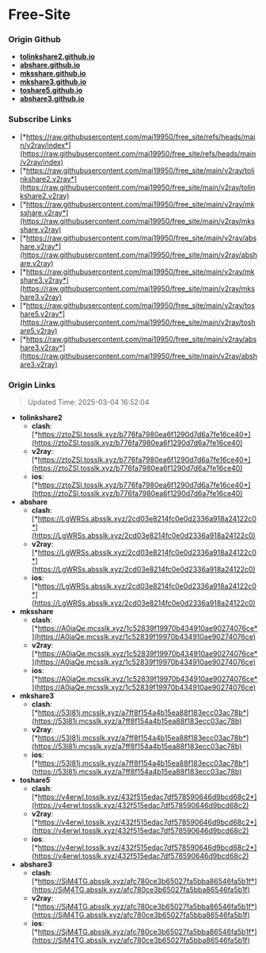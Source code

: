 # Free-Site

### Origin Github

- [**tolinkshare2.github.io**](https://github.com/tolinkshare2/tolinkshare2.github.io)
- [**abshare.github.io**](https://github.com/abshare/abshare.github.io)
- [**mksshare.github.io**](https://github.com/mksshare/mksshare.github.io)
- [**mkshare3.github.io**](https://github.com/mkshare3/mkshare3.github.io)
- [**toshare5.github.io**](https://github.com/toshare5/toshare5.github.io)
- [**abshare3.github.io**](https://github.com/abshare3/abshare3.github.io)

### Subscribe Links

- [*https://raw.githubusercontent.com/mai19950/free_site/refs/heads/main/v2ray/index*](https://raw.githubusercontent.com/mai19950/free_site/refs/heads/main/v2ray/index)
- [*https://raw.githubusercontent.com/mai19950/free_site/main/v2ray/tolinkshare2.v2ray*](https://raw.githubusercontent.com/mai19950/free_site/main/v2ray/tolinkshare2.v2ray)
- [*https://raw.githubusercontent.com/mai19950/free_site/main/v2ray/mksshare.v2ray*](https://raw.githubusercontent.com/mai19950/free_site/main/v2ray/mksshare.v2ray)
- [*https://raw.githubusercontent.com/mai19950/free_site/main/v2ray/abshare.v2ray*](https://raw.githubusercontent.com/mai19950/free_site/main/v2ray/abshare.v2ray)
- [*https://raw.githubusercontent.com/mai19950/free_site/main/v2ray/mkshare3.v2ray*](https://raw.githubusercontent.com/mai19950/free_site/main/v2ray/mkshare3.v2ray)
- [*https://raw.githubusercontent.com/mai19950/free_site/main/v2ray/toshare5.v2ray*](https://raw.githubusercontent.com/mai19950/free_site/main/v2ray/toshare5.v2ray)
- [*https://raw.githubusercontent.com/mai19950/free_site/main/v2ray/abshare3.v2ray*](https://raw.githubusercontent.com/mai19950/free_site/main/v2ray/abshare3.v2ray)

### Origin Links

> Updated Time: 2025-03-04 16:52:04

- **tolinkshare2**
  - **clash**: [*https://ztoZSl.tosslk.xyz/b776fa7980ea6f1290d7d6a7fe16ce40*](https://ztoZSl.tosslk.xyz/b776fa7980ea6f1290d7d6a7fe16ce40)
  - **v2ray**: [*https://ztoZSl.tosslk.xyz/b776fa7980ea6f1290d7d6a7fe16ce40*](https://ztoZSl.tosslk.xyz/b776fa7980ea6f1290d7d6a7fe16ce40)
  - **ios**: [*https://ztoZSl.tosslk.xyz/b776fa7980ea6f1290d7d6a7fe16ce40*](https://ztoZSl.tosslk.xyz/b776fa7980ea6f1290d7d6a7fe16ce40)
- **abshare**
  - **clash**: [*https://LgWRSs.absslk.xyz/2cd03e8214fc0e0d2336a918a24122c0*](https://LgWRSs.absslk.xyz/2cd03e8214fc0e0d2336a918a24122c0)
  - **v2ray**: [*https://LgWRSs.absslk.xyz/2cd03e8214fc0e0d2336a918a24122c0*](https://LgWRSs.absslk.xyz/2cd03e8214fc0e0d2336a918a24122c0)
  - **ios**: [*https://LgWRSs.absslk.xyz/2cd03e8214fc0e0d2336a918a24122c0*](https://LgWRSs.absslk.xyz/2cd03e8214fc0e0d2336a918a24122c0)
- **mksshare**
  - **clash**: [*https://A0iaQe.mcsslk.xyz/1c52839f19970b434910ae90274076ce*](https://A0iaQe.mcsslk.xyz/1c52839f19970b434910ae90274076ce)
  - **v2ray**: [*https://A0iaQe.mcsslk.xyz/1c52839f19970b434910ae90274076ce*](https://A0iaQe.mcsslk.xyz/1c52839f19970b434910ae90274076ce)
  - **ios**: [*https://A0iaQe.mcsslk.xyz/1c52839f19970b434910ae90274076ce*](https://A0iaQe.mcsslk.xyz/1c52839f19970b434910ae90274076ce)
- **mkshare3**
  - **clash**: [*https://53I81j.mcsslk.xyz/a7ff8f154a4b15ea88f183ecc03ac78b*](https://53I81j.mcsslk.xyz/a7ff8f154a4b15ea88f183ecc03ac78b)
  - **v2ray**: [*https://53I81j.mcsslk.xyz/a7ff8f154a4b15ea88f183ecc03ac78b*](https://53I81j.mcsslk.xyz/a7ff8f154a4b15ea88f183ecc03ac78b)
  - **ios**: [*https://53I81j.mcsslk.xyz/a7ff8f154a4b15ea88f183ecc03ac78b*](https://53I81j.mcsslk.xyz/a7ff8f154a4b15ea88f183ecc03ac78b)
- **toshare5**
  - **clash**: [*https://v4erwl.tosslk.xyz/432f515edac7df578590646d9bcd68c2*](https://v4erwl.tosslk.xyz/432f515edac7df578590646d9bcd68c2)
  - **v2ray**: [*https://v4erwl.tosslk.xyz/432f515edac7df578590646d9bcd68c2*](https://v4erwl.tosslk.xyz/432f515edac7df578590646d9bcd68c2)
  - **ios**: [*https://v4erwl.tosslk.xyz/432f515edac7df578590646d9bcd68c2*](https://v4erwl.tosslk.xyz/432f515edac7df578590646d9bcd68c2)
- **abshare3**
  - **clash**: [*https://SjM4TG.absslk.xyz/afc780ce3b65027fa5bba86546fa5b1f*](https://SjM4TG.absslk.xyz/afc780ce3b65027fa5bba86546fa5b1f)
  - **v2ray**: [*https://SjM4TG.absslk.xyz/afc780ce3b65027fa5bba86546fa5b1f*](https://SjM4TG.absslk.xyz/afc780ce3b65027fa5bba86546fa5b1f)
  - **ios**: [*https://SjM4TG.absslk.xyz/afc780ce3b65027fa5bba86546fa5b1f*](https://SjM4TG.absslk.xyz/afc780ce3b65027fa5bba86546fa5b1f)
